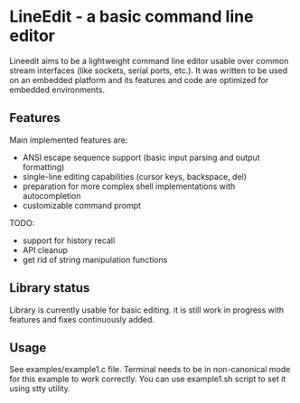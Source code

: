 LineEdit - a basic command line editor
===========================================

Lineedit aims to be a lightweight command line editor usable over common stream
interfaces (like sockets, serial ports, etc.). It was written to be used on an
embedded platform and its features and code are optimized for embedded environments.


Features
--------------------------------------

Main implemented features are:

* ANSI escape sequence support (basic input parsing and output formatting)
* single-line editing capabilities (cursor keys, backspace, del)
* preparation for more complex shell implementations with autocompletion
* customizable command prompt

TODO:

* support for history recall
* API cleanup
* get rid of string manipulation functions


Library status
--------------------------------------

Library is currently usable for basic editing. it is still work in progress with
features and fixes continuously added.


Usage
--------------------------------------

See examples/example1.c file. Terminal needs to be in non-canonical mode for this
example to work correctly. You can use example1.sh script to set it using stty
utility.
